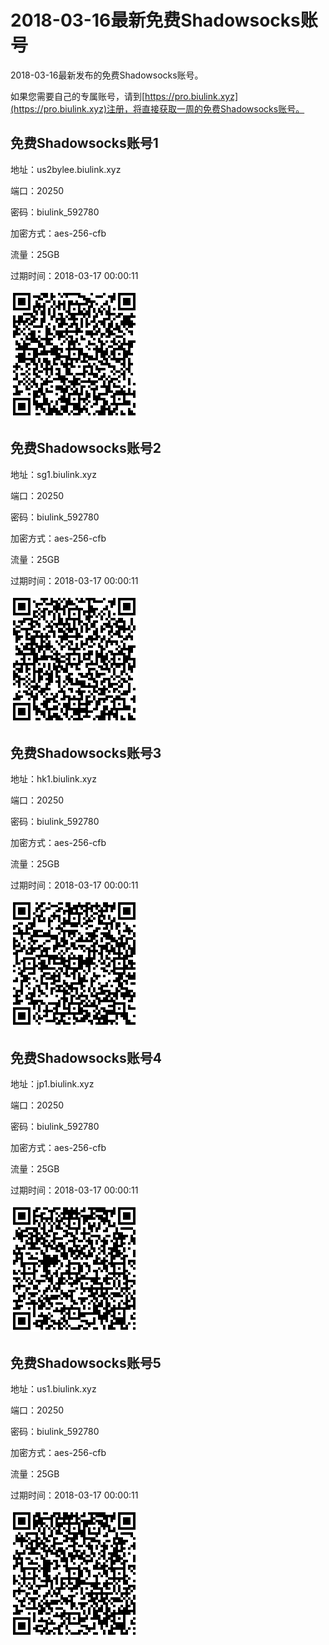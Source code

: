 # 2018-03-16最新免费Shadowsocks账号

2018-03-16最新发布的免费Shadowsocks账号。

如果您需要自己的专属账号，请到[https://pro.biulink.xyz](https://pro.biulink.xyz)注册，将直接获取一周的免费Shadowsocks账号。

## 免费Shadowsocks账号1

地址：us2bylee.biulink.xyz

端口：20250

密码：biulink_592780

加密方式：aes-256-cfb

流量：25GB

过期时间：2018-03-17 00:00:11

![二维码](qrcode/251c4cde-056f-4ed4-8868-fd9ce0983ac5.png)

## 免费Shadowsocks账号2

地址：sg1.biulink.xyz

端口：20250

密码：biulink_592780

加密方式：aes-256-cfb

流量：25GB

过期时间：2018-03-17 00:00:11

![二维码](qrcode/9db708da-36e9-405a-820a-2f62129e535f.png)

## 免费Shadowsocks账号3

地址：hk1.biulink.xyz

端口：20250

密码：biulink_592780

加密方式：aes-256-cfb

流量：25GB

过期时间：2018-03-17 00:00:11

![二维码](qrcode/63dff19b-dfe8-458a-ba4e-0de0fe676ad0.png)

## 免费Shadowsocks账号4

地址：jp1.biulink.xyz

端口：20250

密码：biulink_592780

加密方式：aes-256-cfb

流量：25GB

过期时间：2018-03-17 00:00:11

![二维码](qrcode/9d66f049-954f-4ba2-8561-871429f52f08.png)

## 免费Shadowsocks账号5

地址：us1.biulink.xyz

端口：20250

密码：biulink_592780

加密方式：aes-256-cfb

流量：25GB

过期时间：2018-03-17 00:00:11

![二维码](qrcode/73bf9c5e-54b8-40ec-ab69-7cd831adc4c6.png)

